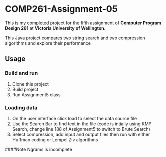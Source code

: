 # COMP261-Assignment-05

This is my completed project for the fifth assignment of **Computer Program Design 261** at **Victoria University of Wellington**.

This Java project compares two string search and two compression algorithms and explore their performance

## Usage

### Build and run
1. Clone this project
2. Build project
3. Run Assignment5 class

### Loading data
1. On the user interface click load to select the data source file
2. Use the Search Bar to find text in the file (code is intially using KMP Search, change line 188 of Assignment5 to switch to Brute Search)
3. Select compression, add input and output files then run with either Huffman coding or Lempel Ziv algorithms

####Note
Ngrams is incomplete